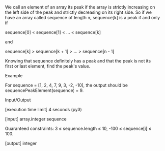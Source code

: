 We call an element of an array its peak if the array is strictly increasing on the left side of the peak and strictly decreasing on its right side. So if we have an array called sequence of length n, sequence[k] is a peak if and only if

sequence[0] < sequence[1] < ... < sequence[k]

and

sequence[k] > sequence[k + 1] > ... > sequence[n - 1]

Knowing that sequence definitely has a peak and that the peak is not its first or last element, find the peak's value.

Example

For sequence = [1, 2, 4, 7, 9, 3, -2, -10], the output should be
sequencePeakElement(sequence) = 9.

Input/Output

[execution time limit] 4 seconds (py3)

[input] array.integer sequence

Guaranteed constraints:
3 ≤ sequence.length ≤ 10,
-100 ≤ sequence[i] ≤ 100.

[output] integer